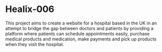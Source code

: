 # Healix-006
This project aims to create a website for a hospital based in the UK in an attempt to bridge the gap between doctors and patients by providing a platform where patients can schedule appointments easily, purchase medical products and medication, make payments and pick up products when they visit the hospital.
